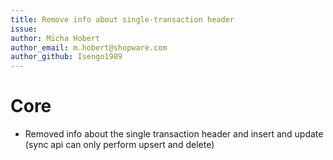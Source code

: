 ```yaml
---
title: Remove info about single-transaction header
issue: 
author: Micha Hobert
author_email: m.hobert@shopware.com
author_github: Isengo1989
---
```

# Core
* Removed info about the single transaction header and insert and update (sync api can only perform upsert and delete)
